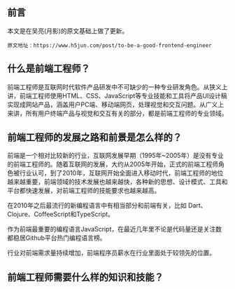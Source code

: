 前言
-------

本文是在吴亮(月影)的原文基础上做了更新。
```
原文地址：https://www.h5jun.com/post/to-be-a-good-frontend-engineer
```

什么是前端工程师？
------------------

前端工程师是互联网时代软件产品研发中不可缺少的一种专业研发角色。从狭义上讲，前端工程师使用HTML、CSS、JavaScript等专业技能和工具将产品UI设计稿实现成网站产品，涵盖用户PC端、移动端网页，处理视觉和交互问题。从广义上来讲，所有用户终端产品与视觉和交互有关的部分，都是前端工程师的专业领域。

前端工程师的发展之路和前景是怎么样的？
--------------------------------------

前端是一个相对比较新的行业，互联网发展早期（1995年~2005年）是没有专业的前端工程师的。随着互联网的发展，大约从2005年开始，正式的前端工程师角色被行业认可，到了2010年，互联网开始全面进入移动时代，前端工程师的地位越来越重要，前端领域的技术发展也越来越快，各种新的思想、设计模式、工具和平台都快速发展，对前端工程师的技能要求也越来越高。

在2010年之后最流行的新编程语言中有相当部分和前端有关，比如 Dart、Clojure、CoffeeScript和TypeScript。

作为前端最重要的编程语言JavaScript，在最近几年里不论是代码量还是关注数都稳居Github平台热门编程语言榜。

行业对前端需求量持续增加，前端程序员薪水在行业里面处于较领先的位置。

前端工程师需要什么样的知识和技能？
----------------------------------




